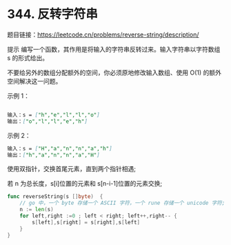 # 344. 反转字符串

题目链接：<https://leetcode.cn/problems/reverse-string/description/>

提示
编写一个函数，其作用是将输入的字符串反转过来。输入字符串以字符数组 s 的形式给出。

不要给另外的数组分配额外的空间，你必须原地修改输入数组、使用 O(1) 的额外空间解决这一问题。

示例 1：

```md

输入：s = ["h","e","l","l","o"]
输出：["o","l","l","e","h"]
```

示例 2：

```md
输入：s = ["H","a","n","n","a","h"]
输出：["h","a","n","n","a","H"]
```

使用双指针，交换首尾元素，直到两个指针相遇;

若 n 为总长度，s[i]位置的元素和 s[n-i-1]位置的元素交换;

```go
func reverseString(s []byte)  {
    // go 中，一个 byte 存储一个 ASCII 字符，一个 rune 存储一个 unicode 字符;
    n := len(s)
    for left,right :=0 ; left < right; left++,right-- {
        s[left],s[right] = s[right],s[left]
    }
}
```